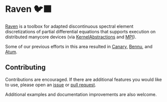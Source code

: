 # Raven 🐦‍⬛

[Raven](https://github.com/HorribleSanity/Raven.jl)
is a toolbox for adapted discontinuous spectral element discretizations of
partial differential equations that supports execution on distributed manycore
devices (via
[KernelAbstractions](https://github.com/JuliaGPU/KernelAbstractions.jl) and
[MPI](https://github.com/JuliaParallel/MPI.jl)).

Some of our previous efforts in this area resulted in
[Canary](https://github.com/Clima/Canary.jl),
[Bennu](https://github.com/lcw/Bennu.jl), and
[Atum](https://github.com/mwarusz/Atum.jl).

## Contributing

Contributions are encouraged. If there are additional features you would like
to use, please open an [issue](https://github.com/HorribleSanity/Raven.jl/issues) or [pull
request](https://github.com/HorribleSanity/Raven.jl/pulls).

Additional examples and documentation improvements are also welcome.
